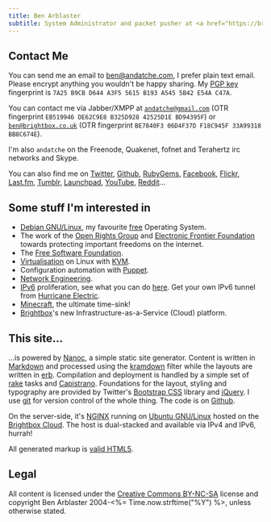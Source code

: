 ```yaml
--- 
title: Ben Arblaster
subtitle: System Administrator and packet pusher at <a href="https://brightbox.com/">Brightbox</a>, hacker, musician, motorcyclist, cat lover.<br />Interested in network engineering, security, virtualisation, config management, Linux, microcontrollers, classic motorcycles.
---
```

## Contact Me

You can send me an email to [ben@andatche.com](mailto:ben@andatche.com), I prefer plain text email. Please encrypt anything you wouldn't be happy sharing. My [PGP key](/andatche.asc) fingerprint is <code>7A25 B9CB D644 A3F5 5615  B193 A545 5B42 E54A C47A</code>.

You can contact me via Jabber/XMPP at <code>andatche@gmail.com</code> (OTR fingerprint <code>EB519946 DE62C9E8 B325D928 42525D1E BD94395F</code>) or <code>ben@brightbox.co.uk</code> (OTR fingerprint <code>BE7840F3 06D4F37D F18C945F 33A99318 BB8C674E</code>).

I'm also <code>andatche</code> on the Freenode, Quakenet, fofnet and Terahertz irc networks and Skype. 

You can also find me on [Twitter](http://twitter.com/andatche), [Github](https://github.com/andatche), [RubyGems](https://rubygems.org/profiles/andatche), [Facebook](http://facebook.com/andatche), [Flickr](http://www.flickr.com/photos/andatche), [Last.fm](http://www.last.fm/user/andatche), [Tumblr](http://sketches.andatche.com), [Launchpad](https://launchpad.net/~andatche), [YouTube](http://www.youtube.com/user/andatche), [Reddit](http://www.reddit.com/user/andatche)...

## Some stuff I'm interested in

* [Debian GNU/Linux](http://debian.org), my favourite [free](http://www.debian.org/intro/free) Operating System.
* The work of the [Open Rights Group](http://www.openrightsgroup.org) and [Electronic Frontier Foundation](https://www.eff.org) towards protecting important freedoms on the internet.
* The [Free Software Foundation](http://www.fsf.org/).
* [Virtualisation](http://libvirt.org/) on Linux with [KVM](http://www.linux-kvm.org/page/Main_Page).
* Configuration automation with [Puppet](http://puppetlabs.com).
* [Network Engineering](/articles/tag/networking/).
* [IPv6](http://en.wikipedia.org/wiki/IPv6) proliferation, see what you can do [here](http://www.ipv6actnow.org/). Get your own IPv6 tunnel from [Hurricane Electric](http://www.tunnelbroker.net/).
* [Minecraft](http://andatche.com/minecraft/), the ultimate time-sink!
* [Brightbox](http://brightbox.com)'s new Infrastructure-as-a-Service (Cloud) platform.

## This site...

...is powered by [Nanoc](http://nanoc.stoneship.org/), a simple static site generator. Content is written in [Markdown](http://daringfireball.net/projects/markdown/) and processed using the [kramdown](http://kramdown.rubyforge.org) filter while the layouts are written in [erb](http://en.wikipedia.org/wiki/ERuby). Compilation and deployment is handled by a simple set of [rake](http://rake.rubyforge.org/) tasks and [Capistrano](https://github.com/capistrano/capistrano). Foundations for the layout, styling and typography are provided by Twitter's [Bootstrap CSS](http://twitter.github.com/bootstrap/) library and [jQuery](http://jquery.com/). I use [git](http://git-scm.com/) for version control of the whole thing. The code is on [Github](https://github.com/andatche/andatche.com).

On the server-side, it's [NGINX](https://www.nginx.com/) running on [Ubuntu GNU/Linux](http://www.ubuntu.com/) hosted on the [Brightbox Cloud](http://brightbox.com). The host is dual-stacked and available via IPv4 and IPv6, hurrah!

All generated markup is [valid HTML5](http://validator.w3.org/check?uri=referer).

## Legal

All content is licensed under the [Creative Commons BY-NC-SA](http://creativecommons.org/licenses/by-nc-sa/3.0/) license and copyright Ben Arblaster 2004-<%= Time.now.strftime("%Y") %>, unless otherwise stated.

